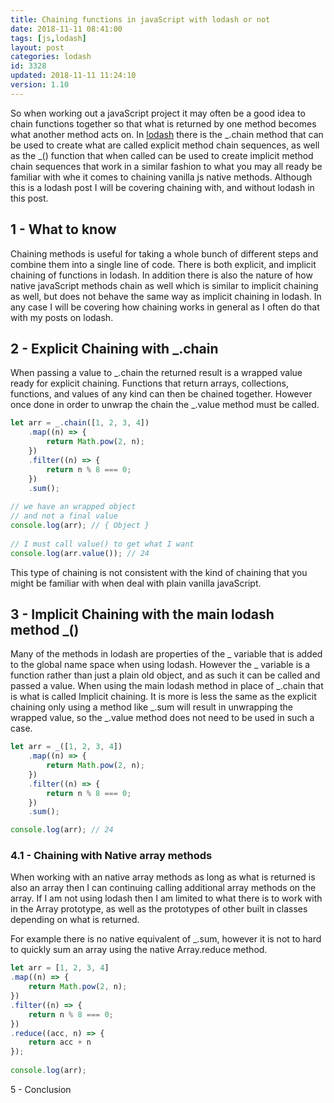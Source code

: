 ```yaml
---
title: Chaining functions in javaScript with lodash or not
date: 2018-11-11 08:41:00
tags: [js,lodash]
layout: post
categories: lodash
id: 3328
updated: 2018-11-11 11:24:10
version: 1.10
---
```


So when working out a javaScript project it may often be a good idea to chain functions together so that what is returned by one method becomes what another method acts on. In [lodash](https://lodash.com/) there is the \_.chain method that can be used to create what are called  explicit method chain sequences, as well as the \_() function that when called can be used to create implicit method chain sequences that work in a similar fashion to what you may all ready be familiar with whe it comes to chaining vanilla js native methods. Although this is a lodash post I will be covering chaining with, and without lodash in this post.

<!-- more -->

## 1 - What to know

Chaining methods is useful for taking a whole bunch of different steps and combine them into a single line of code. There is both explicit, and implicit chaining of functions in lodash. In addition there is also the nature of how native javaScript methods chain as well which is similar to implicit chaining as well, but does not behave the same way as implicit chaining in lodash. In any case I will be covering how chaining works in general as I often do that with my posts on lodash.

## 2 - Explicit Chaining with \_.chain

When passing a value to \_.chain the returned result is a wrapped value ready for explicit chaining. Functions that return arrays, collections, functions, and values of any kind can then be chained together. However once done in order to unwrap the chain the \_.value method must be called.

```js
let arr = _.chain([1, 2, 3, 4])
    .map((n) => {
        return Math.pow(2, n);
    })
    .filter((n) => {
        return n % 8 === 0;
    })
    .sum();
 
// we have an wrapped object
// and not a final value
console.log(arr); // { Object }
 
// I must call value() to get what I want
console.log(arr.value()); // 24
```

This type of chaining is not consistent with the kind of chaining that you might be familiar with when deal with plain vanilla javaScript.

## 3 - Implicit Chaining with the main lodash method \_()

Many of the methods in lodash are properties of the \_ variable that is added to the global name space when using lodash. However the \_ variable is a function rather than just a plain old object, and as such it can be called and passed a value. When using the main lodash method in place of \_.chain that is what is called Implicit chaining. It is more is less the same as the explicit chaining only using a method like \_.sum will result in unwrapping the wrapped value, so the \_.value method does not need to be used in such a case.

```js
let arr = _([1, 2, 3, 4])
    .map((n) => {
        return Math.pow(2, n);
    })
    .filter((n) => {
        return n % 8 === 0;
    })
    .sum();

console.log(arr); // 24
```

### 4.1 - Chaining with Native array methods

When working with an native array methods as long as what is returned is also an array then I can continuing calling additional array methods on the array. If I am not using lodash then I am limited to what there is to work with in the Array prototype, as well as the prototypes of other built in classes depending on what is returned. 

For example there is no native equivalent of \_.sum, however it is not to hard to quickly sum an array using the native Array.reduce method.

```js
let arr = [1, 2, 3, 4]
.map((n) => {
    return Math.pow(2, n);
})
.filter((n) => {
    return n % 8 === 0;
})
.reduce((acc, n) => {
    return acc + n
});
 
console.log(arr);
```

5 - Conclusion